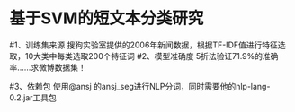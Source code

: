 基于SVM的短文本分类研究
=========
#1、训练集来源
搜狗实验室提供的2006年新闻数据，根据TF-IDF值进行特征选取，10大类中每类选取200个特征词
#2、模型准确度
5折法验证71.9%的准确率……求微博数据集！

#3、依赖包
使用@ansj 的ansj_seg进行NLP分词，同时需要他的nlp-lang-0.2.jar工具包